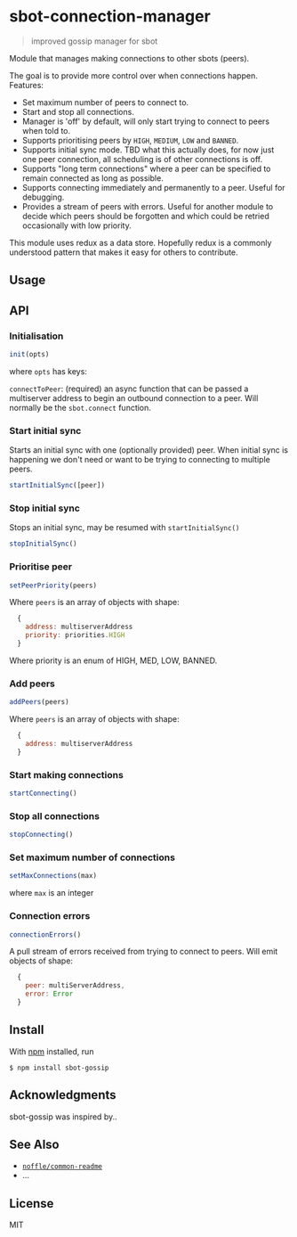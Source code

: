 # sbot-connection-manager

> improved gossip manager for sbot

Module that manages making connections to other sbots (peers).

The goal is to provide more control over when connections happen.
Features:
- Set maximum number of peers to connect to.
- Start and stop all connections. 
- Manager is 'off' by default, will only start trying to connect to peers when told to.
- Supports prioritising peers by `HIGH`, `MEDIUM`, `LOW` and `BANNED`.
- Supports initial sync mode. TBD what this actually does, for now just one peer connection, all scheduling is of other connections is off.
- Supports "long term connections" where a peer can be specified to remain connected as long as possible.
- Supports connecting immediately and permanently to a peer. Useful for debugging. 
- Provides a stream of peers with errors. Useful for another module to decide which peers should be forgotten and which could be retried occasionally with low priority.

This module uses redux as a data store. Hopefully redux is a commonly understood pattern that makes it easy for others to contribute.

## Usage

## API

### Initialisation

```js
init(opts)
```

where `opts` has keys:

`connectToPeer`: (required) an async function that can be passed a multiserver address to begin an outbound connection to a peer. Will normally be the `sbot.connect` function.

### Start initial sync

Starts an initial sync with one (optionally provided) peer.
When initial sync is happening we don't need or want to be trying to connecting to multiple peers.

```js
startInitialSync([peer])
```

### Stop initial sync

Stops an initial sync, may be resumed with `startInitialSync()`

```js
stopInitialSync()
```

### Prioritise peer

```js
setPeerPriority(peers)
```
Where `peers` is an array of objects with shape:
```js
  {
    address: multiserverAddress 
    priority: priorities.HIGH
  }
```
Where priority is an enum of HIGH, MED, LOW, BANNED.

### Add peers

```js
addPeers(peers)
```
Where `peers` is an array of objects with shape:
```js
  {
    address: multiserverAddress 
  }  
```

### Start making connections 

```js
startConnecting()
```

### Stop all connections 

```js
stopConnecting()
```

### Set maximum number of connections 

```js
setMaxConnections(max)
```
where `max` is an integer


### Connection errors

```js
connectionErrors()
```
A pull stream of errors received from trying to connect to peers. Will emit objects of shape:

```js
  {
    peer: multiServerAddress,
    error: Error
  }
```

## Install

With [npm](https://npmjs.org/) installed, run

```
$ npm install sbot-gossip
```

## Acknowledgments

sbot-gossip was inspired by..

## See Also

- [`noffle/common-readme`](https://github.com/noffle/common-readme)
- ...

## License

MIT

